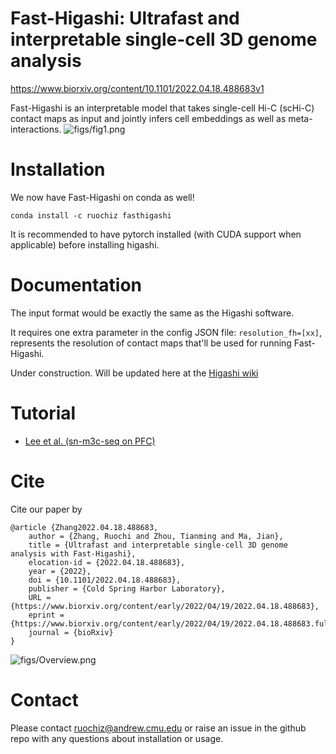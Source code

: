 # Fast-Higashi: Ultrafast and interpretable single-cell 3D genome analysis
https://www.biorxiv.org/content/10.1101/2022.04.18.488683v1

Fast-Higashi is an interpretable model that takes single-cell Hi-C (scHi-C) contact maps as input and jointly infers cell embeddings as well as meta-interactions.
![figs/fig1.png](https://github.com/ma-compbio/Fast-Higashi/blob/main/figs/fig1.png)
# Installation

We now have Fast-Higashi on conda as well!

`conda install -c ruochiz fasthigashi`

It is recommended to have pytorch installed (with CUDA support when applicable) before installing higashi.

# Documentation
The input format would be exactly the same as the Higashi software. 

It requires one extra parameter in the config JSON file: `resolution_fh=[xx]`, represents the resolution of contact maps that'll be used for running Fast-Higashi.

Under construction. Will be updated here at the [Higashi wiki](https://github.com/ma-compbio/Higashi/wiki)

# Tutorial
- [Lee et al. (sn-m3c-seq on PFC)](https://github.com/ma-compbio/Fast-Higashi/blob/main/PFC%20tutorial.ipynb)

# Cite

Cite our paper by

```
@article {Zhang2022.04.18.488683,
	author = {Zhang, Ruochi and Zhou, Tianming and Ma, Jian},
	title = {Ultrafast and interpretable single-cell 3D genome analysis with Fast-Higashi},
	elocation-id = {2022.04.18.488683},
	year = {2022},
	doi = {10.1101/2022.04.18.488683},
	publisher = {Cold Spring Harbor Laboratory},
	URL = {https://www.biorxiv.org/content/early/2022/04/19/2022.04.18.488683},
	eprint = {https://www.biorxiv.org/content/early/2022/04/19/2022.04.18.488683.full.pdf},
	journal = {bioRxiv}
}
```

![figs/Overview.png](https://github.com/ma-compbio/Fast-Higashi/blob/main/figs/higashi_title.png)



# Contact

Please contact ruochiz@andrew.cmu.edu or raise an issue in the github repo with any questions about installation or usage. 
